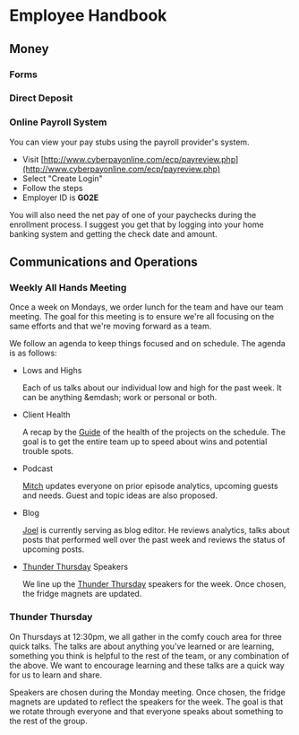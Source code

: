 # Employee Handbook

## Money

### Forms

### Direct Deposit

### Online Payroll System

You can view your pay stubs using the payroll provider's system.

* Visit [http://www.cyberpayonline.com/ecp/payreview.php](http://www.cyberpayonline.com/ecp/payreview.php)
* Select "Create Login"
* Follow the steps
* Employer ID is **G02E**

You will also need the net pay of one of your paychecks during the
enrollment process. I suggest you get that by logging into your home
banking system and getting the check date and amount.

## Communications and Operations

### Weekly All Hands Meeting

Once a week on Mondays, we order lunch for the team and have our team
meeting. The goal for this meeting is to ensure we're all focusing on
the same efforts and that we're moving forward as a team.

We follow an agenda to keep things focused and on schedule. The agenda
is as follows:

* Lows and Highs

  Each of us talks about our individual low and high for the past week.
  It can be anything &emdash; work or personal or both.
* Client Health

  A recap by the [Guide](roles/guide-role.md) of the health of the
  projects on the schedule. The goal is to get the entire team up to
  speed about wins and potential trouble spots.
* Podcast

  [Mitch](@mitchlloyd) updates everyone on prior episode analytics,
  upcoming guests and needs. Guest and topic ideas are also proposed.
* Blog

  [Joel](@joelturnbull) is currently serving as blog editor. He reviews
  analytics, talks about posts that performed well over the past week
  and reviews the status of upcoming posts.
* [Thunder Thursday](#thunder-thursday) Speakers

  We line up the [Thunder Thursday](#thunder-thursday) speakers for the
  week. Once chosen, the fridge magnets are updated.

### Thunder Thursday

On Thursdays at 12:30pm, we all gather in the comfy couch area for three
quick talks. The talks are about anything you've learned or are
learning, something you think is helpful to the rest of the team, or any
combination of the above. We want to encourage learning and these talks
are a quick way for us to learn and share.

Speakers are chosen during the Monday meeting. Once chosen, the fridge
magnets are updated to reflect the speakers for the week. The goal is
that we rotate through everyone and that everyone speaks about something
to the rest of the group.

